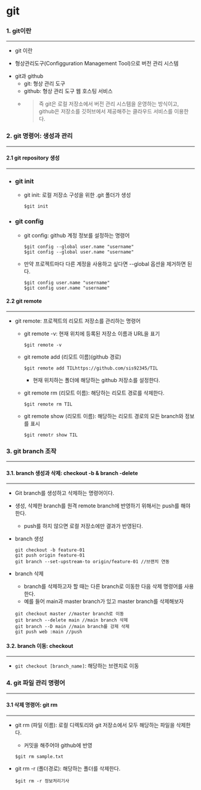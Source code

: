 git
==========
[git logo]: https://media.vlpt.us/images/jivyyyy/post/1e1374ba-f4c1-4d03-b47b-00dc38975841/GT.png
### 1. git이란  
---------------
- git 이란
 + 형상관리도구(Configguration Management Tool)으로 버전 관리 시스템
- git과 github
    + git: 형상 관리 도구
    + github: 형상 관리 도구 웹 호스팅 서비스
    + > 즉 git은 로컬 저장소에서 버전 관리 시스템을 운영하는 방식이고, github은 저장소를 깃허브에서 제공해주는 클라우드 서비스를 이용한다.

### 2. git 명령어:  생성과 관리
---------------
#### 	2.1 git repository 생성 
---------------
- ### git init
    +  git init: 로컬 저장소 구성을 위한 .git 폴더가 생성
        ```git
        $git init
        ```
- ### git config
    +  git config: github 계정 정보를 설정하는 명령어
        ```git
        $git config --global user.name "username"
        $git config --global user.name "username"
        ```
    + 만약 프로젝트마다 다른 계정을 사용하고 싶다면 --global 옵션을 제거하면 된다.
        ```git
        $git config user.name "username"
        $git config user.name "username"
        ```

#### 2.2 git remote

------

- git remote: 프로젝트의 리모트 저장소를 관리하는 명령어

  - git remote -v: 현재 위치에 등록된 저장소 이름과 URL을 표기

    ```
    $git remote -v
    ```

  - git remote add (리모트 이름)(github 경로)

    ```
    $git remote add TILhttps://github.com/sis92345/TIL
    ```
    - 현재 위치하는 폴더에 해당하는 github 저장소를 설정한다.

  - git remote rm (리모트 이름): 해당하는 리모트 경로를 삭제한다.

    ```
    $git remote rm TIL
    ```

  - git remote show (리모트 이름): 해당하는 리모트 경로의 모든 branch와 정보를 표시

    ```
    $git remotr show TIL
    ```

### 3. git branch 조작

------

#### 3.1. branch 생성과 삭제: checkout -b & branch -delete

------

- Git branch를 생성하고 삭제하는 명령어이다.

- 생성, 삭제한  branch를 원격 remote branch에 반영하기 위해서는 push를 해야한다.

  - push를 하지 않으면 로컬 저장소에만 결과가 반영된다.

- branch 생성

  ```
  git checkout -b feature-01
  git push origin feature-01
  git branch --set-upstream-to origin/feature-01 //브랜치 연동
  ```

- branch 삭제

  - branch를 삭제하고자 할 때는 다른 branch로 이동한 다음 삭제 명령어를 사용한다.
  - 예를 들어 main과 master branch가 있고 master branch를 삭제해보자

  ```
  git checkout master //master branch로 이동
  git branch --delete main //main branch 삭제
  git branch --D main //main branch를 강제 삭제
  git push web :main //push
  ```

   

#### 3.2. branch 이동: checkout

------

- `git checkout [branch_name]`: 해당하는 브렌치로 이동

### 4. git 파일 관리 명령어

------

#### 	3.1 삭제 명령어: git rm

------

- git rm (파일 이름): 로컬 디렉토리와 git 저장소에서 모두 해당하는 파일을 삭제한다.

  - 커밋을 해주어야 github에 반영

  ```git
  $git rm sample.txt
  ```

- git rm -r (폴더경로): 해당하는 폴더를 삭제한다.

  ```
  $git rm -r 정보처리기사
  ```

  

